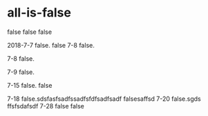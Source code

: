 # all-is-false
false false false

2018-7-7 false.
  false
7-8 false.

7-8 false.

7-9 false.

7-15 false. false

7-18 false.sdsfasfsadfssadfsfdfsadfsadf
 falsesaffsd
7-20 false.sgds
ffsfsdafsdf
7-28 false false